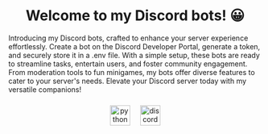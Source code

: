 <h1 align="center">Welcome to my Discord bots! 😀</h1>


<p align="left">  Introducing my Discord bots, crafted to enhance your server experience effortlessly. Create a bot on the Discord Developer Portal, generate a token, and securely store it in a .env file. With a simple setup, these bots are ready to streamline tasks, entertain users, and foster community engagement. From moderation tools to fun minigames, my bots offer diverse features to cater to your server's needs. Elevate your Discord server today with my versatile companions!</p>

###

<div align="center">
  <img src="https://img.shields.io/badge/Python-3776AB?logo=python&logoColor=white&style=for-the-badge" height="40" alt="python logo"  />
  <img width="12" />
  <img src="https://img.shields.io/badge/Discord-5865F2?logo=discord&logoColor=white&style=for-the-badge" height="40" alt="discord logo"  />
</div>

###
